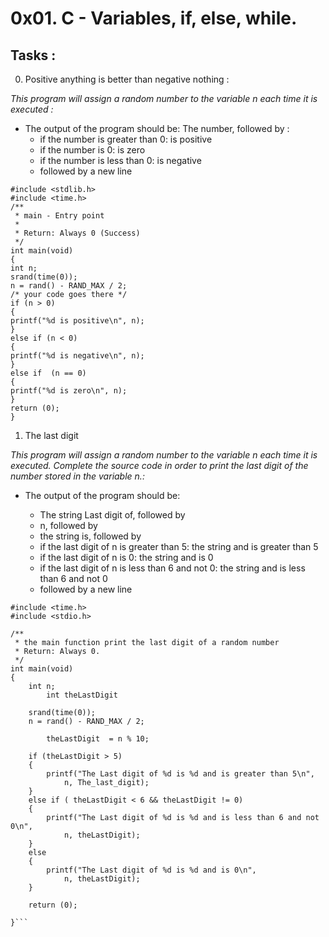 # 0x01. C - Variables, if, else, while.
## Tasks : 
0. Positive anything is better than negative nothing :

*This program will assign a random number to the variable n each time it is executed :*
  - The output of the program should be:
The number, followed by :
     - if the number is greater than 0: is positive
     - if the number is 0: is zero
     - if the number is less than 0: is negative
     - followed by a new line
```#include <stdio.h>
#include <stdlib.h>
#include <time.h>
/**
 * main - Entry point
 *
 * Return: Always 0 (Success)
 */
int main(void)
{
int n;
srand(time(0));
n = rand() - RAND_MAX / 2;
/* your code goes there */
if (n > 0)
{
printf("%d is positive\n", n);
}
else if (n < 0)
{
printf("%d is negative\n", n);
}
else if  (n == 0)
{
printf("%d is zero\n", n);
}
return (0);
}
```
1. The last digit

*This program will assign a random number to the variable n each time it is executed. Complete the source code in order to print the last digit of the number stored in the variable n.:*
  - The output of the program should be:

    - The string Last digit of, followed by
    - n, followed by
    - the string is, followed by
    - if the last digit of n is greater than 5: the string and is greater than 5
    - if the last digit of n is 0: the string and is 0
    - if the last digit of n is less than 6 and not 0: the string and is less than 6 and not 0
    - followed by a new line
```#include <stdlib.h>
#include <time.h>
#include <stdio.h>

/**
 * the main function print the last digit of a random number 
 * Return: Always 0.
 */
int main(void)
{
	int n;
        int theLastDigit

	srand(time(0));
	n = rand() - RAND_MAX / 2;
	
        theLastDigit  = n % 10;
    
	if (theLastDigit > 5)
	{
		printf("The Last digit of %d is %d and is greater than 5\n",
			n, The_last_digit);
	}
	else if ( theLastDigit < 6 && theLastDigit != 0)
	{
		printf("The Last digit of %d is %d and is less than 6 and not 0\n",
			n, theLastDigit);
	}
	else
	{
		printf("The Last digit of %d is %d and is 0\n",
			n, theLastDigit);
	}

	return (0);

}```
